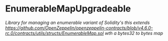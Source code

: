 # EnumerableMapUpgradeable







*Library for managing an enumerable variant of Solidity&#39;s this extends https://github.com/OpenZeppelin/openzeppelin-contracts/blob/v4.6.0-rc.0/contracts/utils/structs/EnumerableMap.sol wth a bytes32 to bytes map*



